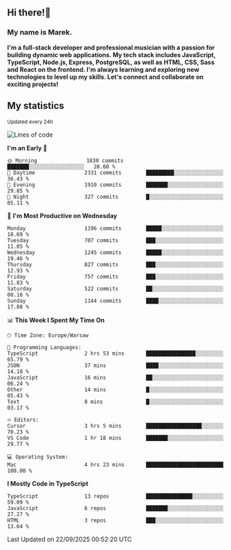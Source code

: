 ## Hi there!👋 ##
### My name is Marek. ###

**I'm a full-stack developer and professional musician with a passion for building dynamic web applications. My tech stack includes JavaScript, TypeScript, Node.js, Express, PostgreSQL, as well as HTML, CSS, Sass and React on the frontend. I'm always learning and exploring new technologies to level up my skills. Let's connect and collaborate on exciting projects!**

## My statistics ##
<sub>Updated every 24h</sub>
<!--START_SECTION:waka-->
![Lines of code](https://img.shields.io/badge/From%20Hello%20World%20I%27ve%20Written-817.2%20thousand%20lines%20of%20code-blue)

**I'm an Early 🐤** 

```text
🌞 Morning                1830 commits        ███████░░░░░░░░░░░░░░░░░░   28.60 % 
🌆 Daytime                2331 commits        █████████░░░░░░░░░░░░░░░░   36.43 % 
🌃 Evening                1910 commits        ███████░░░░░░░░░░░░░░░░░░   29.85 % 
🌙 Night                  327 commits         █░░░░░░░░░░░░░░░░░░░░░░░░   05.11 % 
```
📅 **I'm Most Productive on Wednesday** 

```text
Monday                   1196 commits        █████░░░░░░░░░░░░░░░░░░░░   18.69 % 
Tuesday                  707 commits         ███░░░░░░░░░░░░░░░░░░░░░░   11.05 % 
Wednesday                1245 commits        █████░░░░░░░░░░░░░░░░░░░░   19.46 % 
Thursday                 827 commits         ███░░░░░░░░░░░░░░░░░░░░░░   12.93 % 
Friday                   757 commits         ███░░░░░░░░░░░░░░░░░░░░░░   11.83 % 
Saturday                 522 commits         ██░░░░░░░░░░░░░░░░░░░░░░░   08.16 % 
Sunday                   1144 commits        ████░░░░░░░░░░░░░░░░░░░░░   17.88 % 
```


📊 **This Week I Spent My Time On** 

```text
🕑︎ Time Zone: Europe/Warsaw

💬 Programming Languages: 
TypeScript               2 hrs 53 mins       ████████████████░░░░░░░░░   65.79 % 
JSON                     37 mins             ████░░░░░░░░░░░░░░░░░░░░░   14.18 % 
JavaScript               16 mins             ██░░░░░░░░░░░░░░░░░░░░░░░   06.24 % 
Other                    14 mins             █░░░░░░░░░░░░░░░░░░░░░░░░   05.43 % 
Text                     8 mins              █░░░░░░░░░░░░░░░░░░░░░░░░   03.17 % 

🔥 Editors: 
Cursor                   3 hrs 5 mins        ██████████████████░░░░░░░   70.23 % 
VS Code                  1 hr 18 mins        ███████░░░░░░░░░░░░░░░░░░   29.77 % 

💻 Operating System: 
Mac                      4 hrs 23 mins       █████████████████████████   100.00 % 
```

**I Mostly Code in TypeScript** 

```text
TypeScript               13 repos            ███████████████░░░░░░░░░░   59.09 % 
JavaScript               6 repos             ███████░░░░░░░░░░░░░░░░░░   27.27 % 
HTML                     3 repos             ███░░░░░░░░░░░░░░░░░░░░░░   13.64 % 
```




 Last Updated on 22/09/2025 00:52:20 UTC
<!--END_SECTION:waka-->

<!--
**MarekSax/MarekSax** is a ✨ _special_ ✨ repository because its `README.md` (this file) appears on your GitHub profile.

Here are some ideas to get you started:

- 🔭 I’m currently working on ...
- 🌱 I’m currently learning ...
- 👯 I’m looking to collaborate on ...
- 🤔 I’m looking for help with ...
- 💬 Ask me about ...
- 📫 How to reach me: ...
- 😄 Pronouns: ...
- ⚡ Fun fact: ...
-->
